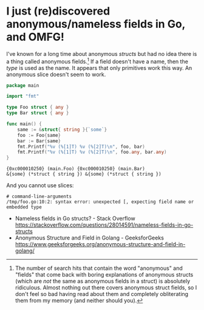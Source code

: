 # I just (re)discovered anonymous/nameless fields in Go, and OMFG!

I've known for a long time about anonymous *structs* but had no idea there is a thing called anonymous fields.[^1] If a field doesn't have a name, then the *type* is used as the name.
It appears that only primitives work this way. An anonymous slice doesn't seem to work.

```go
package main

import "fmt"

type Foo struct { any }
type Bar struct { any }

func main() {
	same := &struct{ string }{`some`}
	foo := Foo{same}
	bar := Bar{same}
	fmt.Printf("%v (%[1]T) %v (%[2]T)\n", foo, bar)
	fmt.Printf("%v (%[1]T) %v (%[2]T)\n", foo.any, bar.any)
}
```

```out
{0xc000010250} (main.Foo) {0xc000010250} (main.Bar)
&{some} (*struct { string }) &{some} (*struct { string })
```

And you cannot use slices:

```out
# command-line-arguments
/tmp/foo.go:10:2: syntax error: unexpected [, expecting field name or embedded type
```

* Nameless fields in Go structs? - Stack Overflow  
  <https://stackoverflow.com/questions/28014591/nameless-fields-in-go-structs>
* Anonymous Structure and Field in Golang - GeeksforGeeks  
  <https://www.geeksforgeeks.org/anonymous-structure-and-field-in-golang/>

[^1]: The number of search hits that contain the word "anonymous" and "fields" that come back with boring explanations of anonymous structs (which are *not* the same as anonymous fields in a struct) is absolutely ridiculous. Almost nothing out there covers anonymous struct fields, so I don't feel so bad having read about them and completely obliterating them from my memory (and neither should you).
